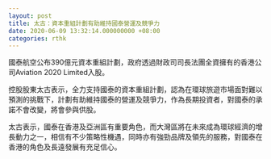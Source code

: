 ```yaml
---
layout: post
title: 太古：資本重組計劃有助維持國泰營運及競爭力
date: 2020-06-09 13:32:14.000000000 +08:00
categories: rthk
---
```


國泰航空公布390億元資本重組計劃，政府透過財政司司長法團全資擁有的香港公司Aviation 2020 Limited入股。

控股股東太古表示，全力支持國泰的資本重組計劃，認為在環球旅遊市場面對難以預測的挑戰下，計劃有助維持國泰的營運及競爭力，作為長期投資者，對國泰的承諾不會改變，將會參與供股。

太古表示，國泰在香港及亞洲區有重要角色，而大灣區將在未來成為環球經濟的增長動力之一，相信有不少策略性機遇，同時亦有強勁品牌及領先的服務，對國泰在香港的角色及長遠發展有充足信心。
